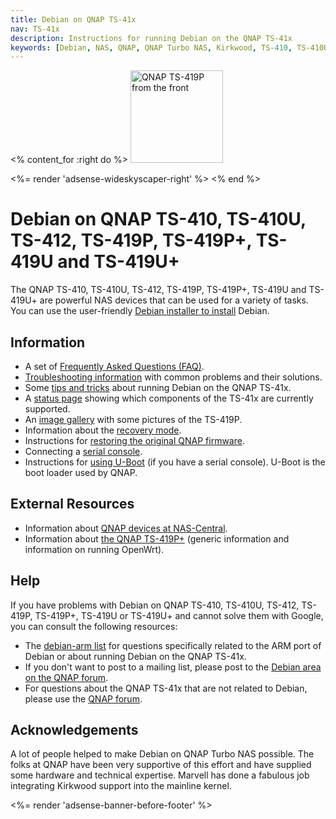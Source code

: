 ```yaml
---
title: Debian on QNAP TS-41x
nav: TS-41x
description: Instructions for running Debian on the QNAP TS-41x
keywords: [Debian, NAS, QNAP, QNAP Turbo NAS, Kirkwood, TS-410, TS-410U, TS-412, TS-419P, TS-419U]
---
```


<% content_for :right do %>
<img src = "images/r_qnap_ts419p.jpg" class="border" alt="QNAP TS-419P from the front" width="148" height="148" />

<%= render 'adsense-wideskyscaper-right' %>
<% end %>

<h1>Debian on QNAP TS-410, TS-410U, TS-412, TS-419P, TS-419P+, TS-419U and TS-419U+</h1>

The QNAP TS-410, TS-410U, TS-412, TS-419P, TS-419P+, TS-419U and TS-419U+
are powerful NAS devices that can be used for a variety of tasks.  You can
use the user-friendly <a href = "install">Debian installer to install</a>
Debian.

<h2>Information</h2>

<ul>

<li>A set of <a href = "faq">Frequently Asked Questions (FAQ)</a>.</li>

<li><a href = "troubleshooting">Troubleshooting information</a> with common
problems and their solutions.</li>

<li>Some <a href = "tips">tips and tricks</a> about running Debian on the
QNAP TS-41x.</li>

<li>A <a href = "status">status page</a> showing which components of the
TS-41x are currently supported.</li>

<li>An <a href = "gallery">image gallery</a> with some pictures of the
TS-419P.</li>

<li>Information about the <a href = "recovery">recovery mode</a>.</li>

<li>Instructions for <a href = "deinstall">restoring the original QNAP
firmware</a>.</li>

<li>Connecting a <a href = "serial">serial console</a>.</li>

<li>Instructions for <a href = "uboot">using U-Boot</a> (if you have a
serial console).  U-Boot is the boot loader used by QNAP.</li>

</ul>

<h2>External Resources</h2>

<ul>

<li>Information about <a href = "http://qnap.nas-central.org/">QNAP devices
at NAS-Central</a>.</li>

<li>Information about <a href =
"http://www.abcsolutions.lv/openwrt/tx-419Pplus/">the QNAP TS-419P+</a>
(generic information and information on running OpenWrt).</li>

</ul>

<h2>Help</h2>

If you have problems with Debian on QNAP TS-410, TS-410U, TS-412, TS-419P,
TS-419P+, TS-419U or TS-419U+ and cannot solve them with Google, you can
consult the following resources:

<ul>

<li>The <a href = "http://lists.debian.org/debian-arm/">debian-arm list</a>
for questions specifically related to the ARM port of Debian or about
running Debian on the QNAP TS-41x.</li>

<li>If you don't want to post to a mailing list, please post to the
<a href = "http://forum.qnap.com/viewforum.php?f=147">Debian area
on the QNAP forum</a>.</li>

<li>For questions about the QNAP TS-41x that are not related to Debian,
please use the <a href = "http://forum.qnap.com/">QNAP forum</a>.</li>

</ul>

<h2>Acknowledgements</h2>

A lot of people helped to make Debian on QNAP Turbo NAS possible.  The
folks at QNAP have been very supportive of this effort and have supplied
some hardware and technical expertise.  Marvell has done a fabulous job
integrating Kirkwood support into the mainline kernel.

<div class="bbf">
<%= render 'adsense-banner-before-footer' %>
</div>

